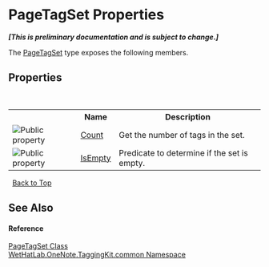 # PageTagSet Properties
 _**\[This is preliminary documentation and is subject to change.\]**_

The <a href="554491c7-28c3-9873-8c41-84e47e982ada">PageTagSet</a> type exposes the following members.


## Properties
&nbsp;<table><tr><th></th><th>Name</th><th>Description</th></tr><tr><td>![Public property](media/pubproperty.gif "Public property")</td><td><a href="12fc4b35-abfe-c535-ae88-9888fbf36234">Count</a></td><td>
Get the number of tags in the set.</td></tr><tr><td>![Public property](media/pubproperty.gif "Public property")</td><td><a href="f475f301-0c05-091b-8bac-30442d117cc0">IsEmpty</a></td><td>
Predicate to determine if the set is empty.</td></tr></table>&nbsp;
<a href="#pagetagset-properties">Back to Top</a>

## See Also


#### Reference
<a href="554491c7-28c3-9873-8c41-84e47e982ada">PageTagSet Class</a><br /><a href="bcdbab9c-63d1-48a4-6937-af53fb8d9a55">WetHatLab.OneNote.TaggingKit.common Namespace</a><br />
